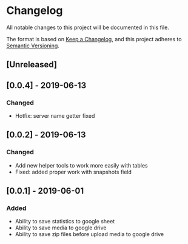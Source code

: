 # Changelog
All notable changes to this project will be documented in this file.

The format is based on [Keep a Changelog](https://keepachangelog.com/en/1.0.0/),
and this project adheres to [Semantic Versioning](https://semver.org/spec/v2.0.0.html).

## [Unreleased]



## [0.0.4] - 2019-06-13

### Changed

- Hotfix: server name getter fixed  

## [0.0.2] - 2019-06-13

### Changed

- Add new helper tools to work more easily with tables
- Fixed: added proper work with snapshots field


## [0.0.1] - 2019-06-01

### Added

- Ability to save statistics to google sheet
- Ability to save media to google drive
- Ability to save zip files before upload media to google drive
